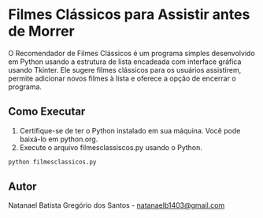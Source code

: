 # Filmes Clássicos para Assistir antes de Morrer

O Recomendador de Filmes Clássicos é um programa simples desenvolvido em Python usando a estrutura de lista encadeada com interface gráfica usando Tkinter. Ele sugere filmes clássicos para os usuários assistirem, permite adicionar novos filmes à lista e oferece a opção de encerrar o programa.

## Como Executar

1. Certifique-se de ter o Python instalado em sua máquina. Você pode baixá-lo em python.org.
2. Execute o arquivo filmesclassiscos.py usando o Python.

```bash
python filmesclassicos.py
```



## Autor

Natanael Batista Gregório dos Santos - natanaelb1403@gmail.com
